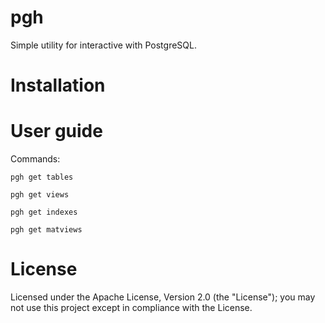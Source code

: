 # pgh

Simple utility for interactive with PostgreSQL.

# Installation

# User guide

Commands:

```
pgh get tables
```
```
pgh get views
```
```
pgh get indexes
```
```
pgh get matviews
```

# License

Licensed under the Apache License, Version 2.0 (the "License"); you may not use this project except in compliance with the License.
